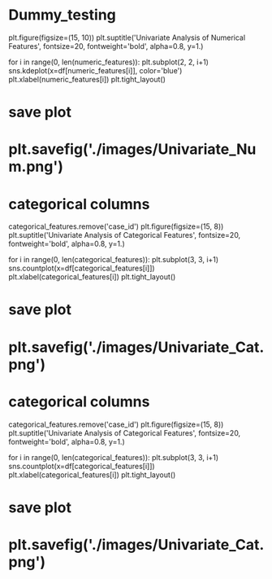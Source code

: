 # Dummy_testing

plt.figure(figsize=(15, 10))
plt.suptitle('Univariate Analysis of Numerical Features', fontsize=20, fontweight='bold', alpha=0.8, y=1.)

for i in range(0, len(numeric_features)):
    plt.subplot(2, 2, i+1)
    sns.kdeplot(x=df[numeric_features[i]], color='blue')
    plt.xlabel(numeric_features[i])
    plt.tight_layout()

# save plot
# plt.savefig('./images/Univariate_Num.png')

# categorical columns
categorical_features.remove('case_id')
plt.figure(figsize=(15, 8))
plt.suptitle('Univariate Analysis of Categorical Features', fontsize=20, fontweight='bold', alpha=0.8, y=1.)

for i in range(0, len(categorical_features)):
    plt.subplot(3, 3, i+1)
    sns.countplot(x=df[categorical_features[i]])
    plt.xlabel(categorical_features[i])
    plt.tight_layout()
    
# save plot
# plt.savefig('./images/Univariate_Cat.png')




# categorical columns
categorical_features.remove('case_id')
plt.figure(figsize=(15, 8))
plt.suptitle('Univariate Analysis of Categorical Features', fontsize=20, fontweight='bold', alpha=0.8, y=1.)

for i in range(0, len(categorical_features)):
    plt.subplot(3, 3, i+1)
    sns.countplot(x=df[categorical_features[i]])
    plt.xlabel(categorical_features[i])
    plt.tight_layout()
    
# save plot
# plt.savefig('./images/Univariate_Cat.png')

